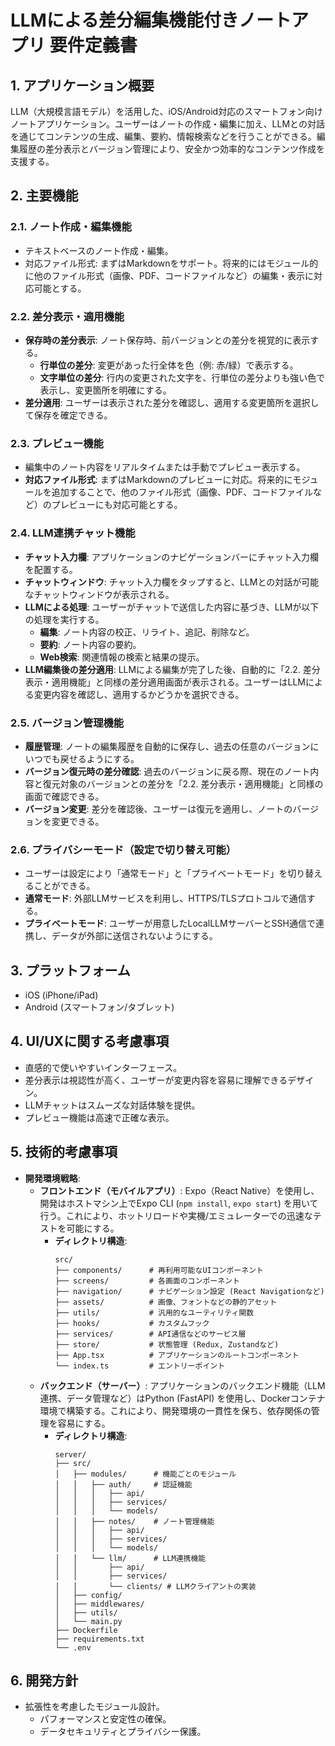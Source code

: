 # LLMによる差分編集機能付きノートアプリ 要件定義書

## 1. アプリケーション概要
LLM（大規模言語モデル）を活用した、iOS/Android対応のスマートフォン向けノートアプリケーション。ユーザーはノートの作成・編集に加え、LLMとの対話を通じてコンテンツの生成、編集、要約、情報検索などを行うことができる。編集履歴の差分表示とバージョン管理により、安全かつ効率的なコンテンツ作成を支援する。

## 2. 主要機能

### 2.1. ノート作成・編集機能
- テキストベースのノート作成・編集。
- 対応ファイル形式: まずはMarkdownをサポート。将来的にはモジュール的に他のファイル形式（画像、PDF、コードファイルなど）の編集・表示に対応可能とする。

### 2.2. 差分表示・適用機能
- **保存時の差分表示**: ノート保存時、前バージョンとの差分を視覚的に表示する。
    - **行単位の差分**: 変更があった行全体を色（例: 赤/緑）で表示する。
    - **文字単位の差分**: 行内の変更された文字を、行単位の差分よりも強い色で表示し、変更箇所を明確にする。
- **差分適用**: ユーザーは表示された差分を確認し、適用する変更箇所を選択して保存を確定できる。

### 2.3. プレビュー機能
- 編集中のノート内容をリアルタイムまたは手動でプレビュー表示する。
- **対応ファイル形式**: まずはMarkdownのプレビューに対応。将来的にモジュールを追加することで、他のファイル形式（画像、PDF、コードファイルなど）のプレビューにも対応可能とする。

### 2.4. LLM連携チャット機能
- **チャット入力欄**: アプリケーションのナビゲーションバーにチャット入力欄を配置する。
- **チャットウィンドウ**: チャット入力欄をタップすると、LLMとの対話が可能なチャットウィンドウが表示される。
- **LLMによる処理**: ユーザーがチャットで送信した内容に基づき、LLMが以下の処理を実行する。
    - **編集**: ノート内容の校正、リライト、追記、削除など。
    - **要約**: ノート内容の要約。
    - **Web検索**: 関連情報の検索と結果の提示。
- **LLM編集後の差分適用**: LLMによる編集が完了した後、自動的に「2.2. 差分表示・適用機能」と同様の差分適用画面が表示される。ユーザーはLLMによる変更内容を確認し、適用するかどうかを選択できる。

### 2.5. バージョン管理機能
- **履歴管理**: ノートの編集履歴を自動的に保存し、過去の任意のバージョンにいつでも戻せるようにする。
- **バージョン復元時の差分確認**: 過去のバージョンに戻る際、現在のノート内容と復元対象のバージョンとの差分を「2.2. 差分表示・適用機能」と同様の画面で確認できる。
- **バージョン変更**: 差分を確認後、ユーザーは復元を適用し、ノートのバージョンを変更できる。

### 2.6. プライバシーモード（設定で切り替え可能）
- ユーザーは設定により「通常モード」と「プライベートモード」を切り替えることができる。
- **通常モード**: 外部LLMサービスを利用し、HTTPS/TLSプロトコルで通信する。
- **プライベートモード**: ユーザーが用意したLocalLLMサーバーとSSH通信で連携し、データが外部に送信されないようにする。

## 3. プラットフォーム
- iOS (iPhone/iPad)
- Android (スマートフォン/タブレット)

## 4. UI/UXに関する考慮事項
- 直感的で使いやすいインターフェース。
- 差分表示は視認性が高く、ユーザーが変更内容を容易に理解できるデザイン。
- LLMチャットはスムーズな対話体験を提供。
- プレビュー機能は高速で正確な表示。

## 5. 技術的考慮事項
- **開発環境戦略**:
    - **フロントエンド（モバイルアプリ）**: Expo（React Native）を使用し、開発はホストマシン上でExpo CLI (`npm install`, `expo start`) を用いて行う。これにより、ホットリロードや実機/エミュレーターでの迅速なテストを可能にする。
      - **ディレクトリ構造**:
        ```
        src/
        ├── components/      # 再利用可能なUIコンポーネント
        ├── screens/         # 各画面のコンポーネント
        ├── navigation/      # ナビゲーション設定 (React Navigationなど)
        ├── assets/          # 画像、フォントなどの静的アセット
        ├── utils/           # 汎用的なユーティリティ関数
        ├── hooks/           # カスタムフック
        ├── services/        # API通信などのサービス層
        ├── store/           # 状態管理 (Redux, Zustandなど)
        ├── App.tsx          # アプリケーションのルートコンポーネント
        └── index.ts         # エントリーポイント
        ```
    - **バックエンド（サーバー）**: アプリケーションのバックエンド機能（LLM連携、データ管理など）はPython (FastAPI) を使用し、Dockerコンテナ環境で構築する。これにより、開発環境の一貫性を保ち、依存関係の管理を容易にする。
      - **ディレクトリ構造**:
        ```
        server/
        ├── src/
        │   ├── modules/      # 機能ごとのモジュール
        │   │   ├── auth/     # 認証機能
        │   │   │   ├── api/
        │   │   │   ├── services/
        │   │   │   └── models/
        │   │   ├── notes/    # ノート管理機能
        │   │   │   ├── api/
        │   │   │   ├── services/
        │   │   │   └── models/
        │   │   └── llm/      # LLM連携機能
        │   │       ├── api/
        │   │       ├── services/
        │   │       └── clients/ # LLMクライアントの実装
        │   ├── config/
        │   ├── middlewares/
        │   ├── utils/
        │   └── main.py
        ├── Dockerfile
        ├── requirements.txt
        └── .env
        ```

## 6. 開発方針
- 拡張性を考慮したモジュール設計。
    - パフォーマンスと安定性の確保。
    - データセキュリティとプライバシー保護。

